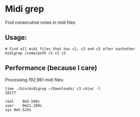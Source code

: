 # Midi grep

Find consecutive notes in midi files

## Usage:

```
# Find all midi files that has c1, c2 and c5 after eachother
midigrep /some/path c1 c2 c5
```

## Performance (because I care)

Processing 192,981 midi files:

```
time ./bin/midigrep ~/Downloads/ c3 c4|wc -l
18177

real	0m3.540s
user	0m21.289s
sys	0m5.529s
```

